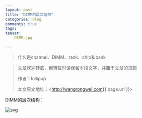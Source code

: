 ```yaml
---
layout: post
title: "DIMM的层次结构"
categories: blog
comments: true
tags: 
teaser:
    DIMM.jpg

---
```


> 什么是channel、DIMM、rank、chip和bank

> 文章欢迎转载，但转载时请保留本段文字，并置于文章的顶部
>
> 作者：lollipop
>
> 本文原文地址：<http://wangrongwei.com{{ page.url }}>



DIMM的层次结构：

![svg](http://wangrongwei.com/images/DIMM-structure.svg)

